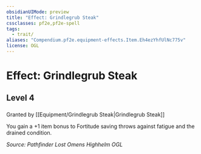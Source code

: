 ```yaml
---
obsidianUIMode: preview
title: "Effect: Grindlegrub Steak"
cssclasses: pf2e,pf2e-spell
tags:
  - trait/
aliases: "Compendium.pf2e.equipment-effects.Item.Eh4ezYhfUlNc775v"
license: OGL
---
```

# Effect: Grindlegrub Steak
## Level 4
### 






Granted by [[Equipment/Grindlegrub Steak|Grindlegrub Steak]]

You gain a +1 item bonus to Fortitude saving throws against fatigue and the drained condition.

*Source: Pathfinder Lost Omens Highhelm*
*OGL*